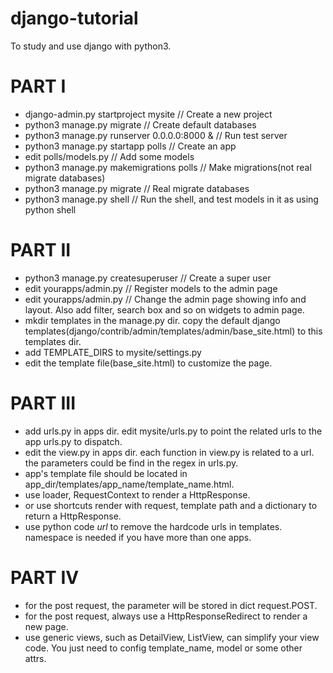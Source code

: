 # django-tutorial
To study and use django with python3.

# PART I
 - django-admin.py startproject mysite // Create a new project
 - python3 manage.py migrate // Create default databases
 - python3 manage.py runserver 0.0.0.0:8000 & // Run test server
 - python3 manage.py startapp polls // Create an app
 - edit polls/models.py // Add some models
 - python3 manage.py makemigrations polls // Make migrations(not real migrate databases)
 - python3 manage.py migrate // Real migrate databases
 - python3 manage.py shell // Run the shell, and test models in it as using python shell

# PART II
 - python3 manage.py createsuperuser // Create a super user
 - edit yourapps/admin.py // Register models to the admin page
 - edit yourapps/admin.py // Change the admin page showing info and layout. Also add filter, search box and so on widgets to admin page.
 - mkdir templates in the manage.py dir. copy the default django templates(django/contrib/admin/templates/admin/base_site.html) to this templates dir.
 - add TEMPLATE_DIRS to mysite/settings.py
 - edit the template file(base_site.html) to customize the page.

# PART III
 - add urls.py in apps dir. edit mysite/urls.py to point the related urls to the app urls.py to dispatch.
 - edit the view.py in apps dir. each function in view.py is related to a url. the parameters could be find in the regex in urls.py.
 - app's template file should be located in app_dir/templates/app_name/template_name.html.
 - use loader, RequestContext to render a HttpResponse.
 - or use shortcuts render with request, template path and a dictionary to return a HttpResponse.
 - use python code *url* to remove the hardcode urls in templates. namespace is needed if you have more than one apps.

# PART IV
 - for the post request, the parameter will be stored in dict request.POST.
 - for the post request, always use a HttpResponseRedirect to render a new page.
 - use generic views, such as DetailView, ListView, can simplify your view code. You just need to config template_name, model or some other attrs.
